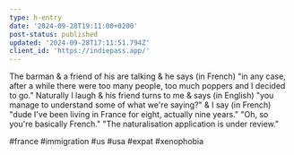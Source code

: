 ```yaml
---
type: h-entry
date: '2024-09-28T19:11:00+0200'
post-status: published
updated: '2024-09-28T17:11:51.794Z'
client_id: 'https://indiepass.app/'
---
```

The barman & a friend of his are talking & he says (in French) "in any case, after a while there were too many people, too much poppers and I decided to go." Naturally I laugh & his friend turns to me & says (in English) "you manage to understand some of what we're saying?" & I say (in French) "dude I've been living in France for eight, actually nine years." "Oh, so you're basically French." "The naturalisation application is under review."

#france #immigration #us #usa #expat #xenophobia
